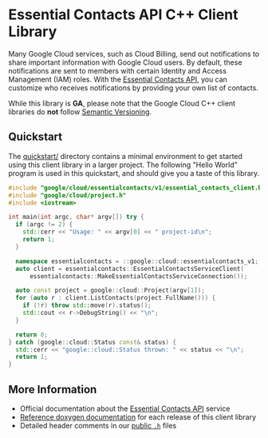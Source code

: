 # Essential Contacts API C++ Client Library

Many Google Cloud services, such as Cloud Billing, send out notifications to
share important information with Google Cloud users. By default, these
notifications are sent to members with certain Identity and Access Management
(IAM) roles. With the [Essential Contacts API][cloud-service-docs], you can
customize who receives notifications by providing your own list of contacts.

While this library is **GA**, please note that the Google Cloud C++ client
libraries do **not** follow [Semantic Versioning](https://semver.org/).

## Quickstart

The [quickstart/](quickstart/README.md) directory contains a minimal environment
to get started using this client library in a larger project. The following
"Hello World" program is used in this quickstart, and should give you a taste of
this library.

<!-- inject-quickstart-start -->

```cc
#include "google/cloud/essentialcontacts/v1/essential_contacts_client.h"
#include "google/cloud/project.h"
#include <iostream>

int main(int argc, char* argv[]) try {
  if (argc != 2) {
    std::cerr << "Usage: " << argv[0] << " project-id\n";
    return 1;
  }

  namespace essentialcontacts = ::google::cloud::essentialcontacts_v1;
  auto client = essentialcontacts::EssentialContactsServiceClient(
      essentialcontacts::MakeEssentialContactsServiceConnection());

  auto const project = google::cloud::Project(argv[1]);
  for (auto r : client.ListContacts(project.FullName())) {
    if (!r) throw std::move(r).status();
    std::cout << r->DebugString() << "\n";
  }

  return 0;
} catch (google::cloud::Status const& status) {
  std::cerr << "google::cloud::Status thrown: " << status << "\n";
  return 1;
}
```

<!-- inject-quickstart-end -->

## More Information

- Official documentation about the [Essential Contacts API][cloud-service-docs]
  service
- [Reference doxygen documentation][doxygen-link] for each release of this
  client library
- Detailed header comments in our [public `.h`][source-link] files

[cloud-service-docs]: https://cloud.google.com/essentialcontacts
[doxygen-link]: https://cloud.google.com/cpp/docs/reference/essentialcontacts/latest/
[source-link]: https://github.com/googleapis/google-cloud-cpp/tree/main/google/cloud/essentialcontacts
